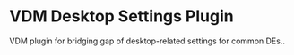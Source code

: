 # VDM Desktop Settings Plugin

VDM plugin for bridging gap of desktop-related settings for common DEs..

